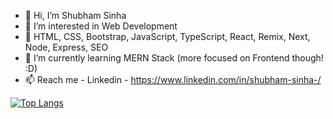 - 👋 Hi, I’m Shubham Sinha
- 👀 I’m interested in Web Development
- 🧡 HTML, CSS, Bootstrap, JavaScript, TypeScript, React, Remix, Next, Node, Express, SEO
- 🌱 I’m currently learning MERN Stack (more focused on Frontend though! :D)
- 📫 Reach me - Linkedin - https://www.linkedin.com/in/shubham-sinha-/ 

[![Top Langs](https://github-readme-stats.vercel.app/api/top-langs/?username=shubhxl&layout=compact)](https://github.com/shubhxl/github-readme-stats)


<!---
shubhxl/shubhxl is a ✨ special ✨ repository because its `README.md` (this file) appears on your GitHub profile.
You can click the Preview link to take a look at your changes.
--->



